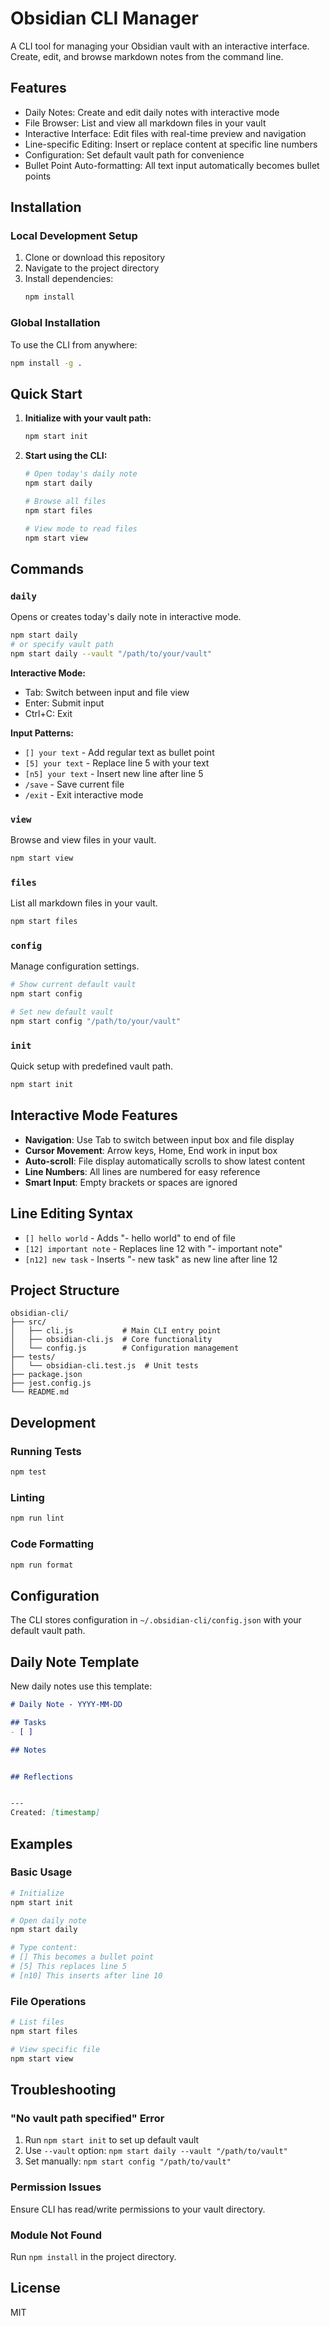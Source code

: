 # Obsidian CLI Manager

A CLI tool for managing your Obsidian vault with an interactive interface. Create, edit, and browse markdown notes from the command line.

## Features

- Daily Notes: Create and edit daily notes with interactive mode
- File Browser: List and view all markdown files in your vault
- Interactive Interface: Edit files with real-time preview and navigation
- Line-specific Editing: Insert or replace content at specific line numbers
- Configuration: Set default vault path for convenience
- Bullet Point Auto-formatting: All text input automatically becomes bullet points

## Installation

### Local Development Setup

1. Clone or download this repository
2. Navigate to the project directory
3. Install dependencies:
   ```bash
   npm install
   ```

### Global Installation

To use the CLI from anywhere:

```bash
npm install -g .
```

## Quick Start

1. **Initialize with your vault path:**
   ```bash
   npm start init
   ```

2. **Start using the CLI:**
   ```bash
   # Open today's daily note
   npm start daily
   
   # Browse all files
   npm start files
   
   # View mode to read files
   npm start view
   ```

## Commands

### `daily`
Opens or creates today's daily note in interactive mode.

```bash
npm start daily
# or specify vault path
npm start daily --vault "/path/to/your/vault"
```

**Interactive Mode:**
- Tab: Switch between input and file view
- Enter: Submit input
- Ctrl+C: Exit

**Input Patterns:**
- `[] your text` - Add regular text as bullet point
- `[5] your text` - Replace line 5 with your text
- `[n5] your text` - Insert new line after line 5
- `/save` - Save current file
- `/exit` - Exit interactive mode

### `view`
Browse and view files in your vault.

```bash
npm start view
```

### `files`
List all markdown files in your vault.

```bash
npm start files
```

### `config`
Manage configuration settings.

```bash
# Show current default vault
npm start config

# Set new default vault
npm start config "/path/to/your/vault"
```

### `init`
Quick setup with predefined vault path.

```bash
npm start init
```

## Interactive Mode Features

- **Navigation**: Use Tab to switch between input box and file display
- **Cursor Movement**: Arrow keys, Home, End work in input box
- **Auto-scroll**: File display automatically scrolls to show latest content
- **Line Numbers**: All lines are numbered for easy reference
- **Smart Input**: Empty brackets or spaces are ignored

## Line Editing Syntax

- `[] hello world` - Adds "- hello world" to end of file
- `[12] important note` - Replaces line 12 with "- important note"
- `[n12] new task` - Inserts "- new task" as new line after line 12

## Project Structure

```
obsidian-cli/
├── src/
│   ├── cli.js           # Main CLI entry point
│   ├── obsidian-cli.js  # Core functionality
│   └── config.js        # Configuration management
├── tests/
│   └── obsidian-cli.test.js  # Unit tests
├── package.json
├── jest.config.js
└── README.md
```

## Development

### Running Tests

```bash
npm test
```

### Linting

```bash
npm run lint
```

### Code Formatting

```bash
npm run format
```

## Configuration

The CLI stores configuration in `~/.obsidian-cli/config.json` with your default vault path.

## Daily Note Template

New daily notes use this template:

```markdown
# Daily Note - YYYY-MM-DD

## Tasks
- [ ] 

## Notes


## Reflections


---
Created: [timestamp]
```

## Examples

### Basic Usage

```bash
# Initialize
npm start init

# Open daily note
npm start daily

# Type content:
# [] This becomes a bullet point
# [5] This replaces line 5
# [n10] This inserts after line 10
```

### File Operations

```bash
# List files
npm start files

# View specific file
npm start view
```

## Troubleshooting

### "No vault path specified" Error

1. Run `npm start init` to set up default vault
2. Use `--vault` option: `npm start daily --vault "/path/to/vault"`
3. Set manually: `npm start config "/path/to/vault"`

### Permission Issues

Ensure CLI has read/write permissions to your vault directory.

### Module Not Found

Run `npm install` in the project directory.

## License

MIT